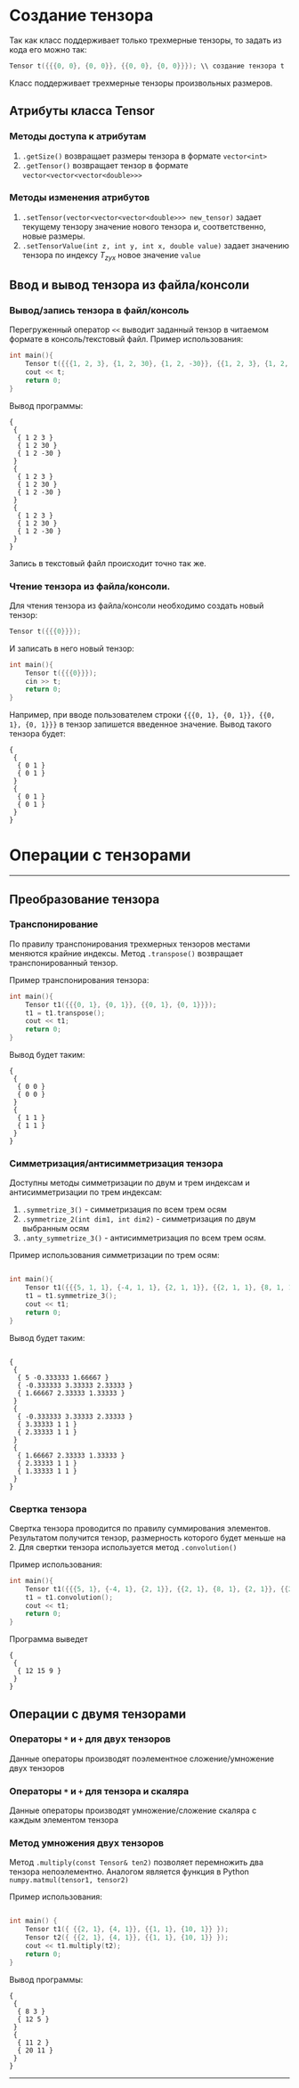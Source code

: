   

# Создание тензора

Так как класс поддерживает только трехмерные тензоры, то задать из кода его можно так:
```cpp
Tensor t({{{0, 0}, {0, 0}}, {{0, 0}, {0, 0}}}); \\ создание тензора t
```

Класс поддерживает трехмерные тензоры произвольных размеров.
## Атрибуты класса Tensor
### Методы доступа к атрибутам
1. `.getSize()` возвращает размеры тензора в формате `vector<int>`
2. `.getTensor()` возвращает тензор в формате `vector<vector<vector<double>>>`
### Методы изменения атрибутов
1. `.setTensor(vector<vector<vector<double>>> new_tensor)` задает текущему тензору значение нового тензора и, соответственно, новые размеры.
2. `.setTensorValue(int z, int y, int x, double value)` задает значению тензора по индексу $T_{zyx}$ новое значение `value`
## Ввод и вывод тензора из файла/консоли

### Вывод/запись тензора в файл/консоль

Перегруженный оператор `<<` выводит заданный тензор в читаемом формате в консоль/текстовый файл. Пример использования:

```cpp
int main(){
    Tensor t({{{1, 2, 3}, {1, 2, 30}, {1, 2, -30}}, {{1, 2, 3}, {1, 2, 30}, {1, 2, -30}}, {{1, 2, 3}, {1, 2, 30}, {1, 2, -30}}});
    cout << t;
    return 0;
}

```
Вывод программы:

```
{
 {
  { 1 2 3 }
  { 1 2 30 }
  { 1 2 -30 }
 }
 {
  { 1 2 3 }
  { 1 2 30 }
  { 1 2 -30 }
 }
 {
  { 1 2 3 }
  { 1 2 30 }
  { 1 2 -30 }
 }
}

```

Запись в текстовый файл происходит точно так же.

### Чтение тензора из файла/консоли.
Для чтения тензора из файла/консоли необходимо создать новый тензор:
```cpp
Tensor t({{{0}}});
```

И записать в него новый тензор:

```cpp
int main(){
    Tensor t({{{0}}});
    cin >> t;
    return 0;
}

```

Например, при вводе пользователем строки `{{{0, 1}, {0, 1}}, {{0, 1}, {0, 1}}}` в тензор запишется введенное значение. Вывод такого тензора будет:

```
{
 {
  { 0 1 }
  { 0 1 }
 }
 {
  { 0 1 }
  { 0 1 }
 }
}

```

# Операции с тензорами
****

## Преобразование тензора
### Транспонирование

По правилу транспонирования трехмерных тензоров местами меняются крайние индексы. Метод `.transpose()` возвращает транспонированный тензор.

Пример транспонирования тензора:
```cpp
int main(){
    Tensor t1({{{0, 1}, {0, 1}}, {{0, 1}, {0, 1}}});
    t1 = t1.transpose();
    cout << t1;
    return 0;
}

```

Вывод будет таким:

```
{
 {
  { 0 0 }
  { 0 0 }
 }
 {
  { 1 1 }
  { 1 1 }
 }
}

```

### Симметризация/антисимметризация тензора

Доступны методы симметризации по двум и трем индексам и антисимметризации по трем индексам:

1. `.symmetrize_3()` - симметризация по всем трем осям
2. `.symmetrize_2(int dim1, int dim2)` - симметризация по двум выбранным осям
3. `.anty_symmetrize_3()` - антисимметризация по всем трем осям.

Пример использования симметризации по трем осям:

```cpp

int main(){
    Tensor t1({{{5, 1, 1}, {-4, 1, 1}, {2, 1, 1}}, {{2, 1, 1}, {8, 1, 1}, {2, 1, 1}}, {{2, 1, 1}, {8, 1, 1}, {2, 1, 1}}});
    t1 = t1.symmetrize_3();
    cout << t1;
    return 0;
}

```

Вывод будет таким:

```

{
 {
  { 5 -0.333333 1.66667 }
  { -0.333333 3.33333 2.33333 }
  { 1.66667 2.33333 1.33333 }
 }
 {
  { -0.333333 3.33333 2.33333 }
  { 3.33333 1 1 }
  { 2.33333 1 1 }
 }
 {
  { 1.66667 2.33333 1.33333 }
  { 2.33333 1 1 }
  { 1.33333 1 1 }
 }
}

```

### Свертка тензора
Свертка тензора проводится по правилу суммирования элементов. Результатом получится тензор, размерность которого будет меньше на 2. Для свертки тензора используется метод `.convolution()`

Пример использования:

```cpp
int main(){
    Tensor t1({{{5, 1}, {-4, 1}, {2, 1}}, {{2, 1}, {8, 1}, {2, 1}}, {{2, 1}, {8, 1}, {2, 1}}});
    t1 = t1.convolution();
    cout << t1;
    return 0;
}
```

Программа выведет
```
{
 {
  { 12 15 9 }
 }
}
```

  

## Операции с двумя тензорами
### Операторы `*` и `+` для двух тензоров
Данные операторы производят поэлементное сложение/умножение двух тензоров

### Операторы `*` и `+` для тензора и скаляра
Данные операторы производят умножение/сложение скаляра с каждым элементом тензора

### Метод умножения двух тензоров
Метод `.multiply(const Tensor& ten2)` позволяет перемножить два тензора непоэлементно. Аналогом является функция в Python `numpy.matmul(tensor1, tensor2)`

Пример использования:
```cpp

int main() {
    Tensor t1({ {{2, 1}, {4, 1}}, {{1, 1}, {10, 1}} });
    Tensor t2({ {{2, 1}, {4, 1}}, {{1, 1}, {10, 1}} });
    cout << t1.multiply(t2);
    return 0;
}
```

Вывод программы:

```
{
 {
  { 8 3 }
  { 12 5 }
 }
 {
  { 11 2 }
  { 20 11 }
 }
}

```

****
